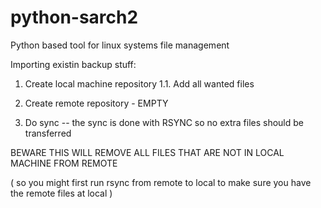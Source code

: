 # python-sarch2
Python based tool for linux systems file management



Importing existin backup stuff:

1. Create local machine repository
1.1. Add all wanted files

2. Create remote repository - EMPTY
3. Do sync -- the sync is done with RSYNC so no extra files should be transferred 

BEWARE THIS WILL REMOVE ALL FILES THAT ARE NOT IN LOCAL MACHINE FROM REMOTE

( so you might first run rsync from remote to local to make sure you have the remote files at local )


